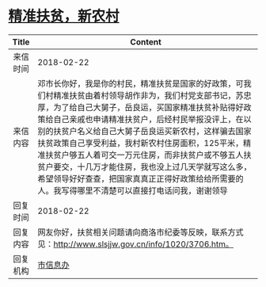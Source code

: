 # <a href="http://www.shangluo.gov.cn/zmhd/ldxxxx.jsp?urltype=leadermail.LeaderMailContentUrl&wbtreeid=1112&leadermailid=4556">精准扶贫，新农村</a>
|Title|Content|
|:---:|---|
|来信时间|2018-02-22|
|来信内容|邓市长你好，我是你的村民，精准扶贫是国家的好政策，可我们村精准扶贫由着村领导胡作非为，我们村党支部书记，苏忠厚，为了给自己大舅子，岳良运，买国家精准扶贫补贴得好政策给自己亲戚也申请精准扶贫户，后经村民举报没评上，在以别的扶贫户名义给自己大舅子岳良运买新农村，这样骗去国家扶贫政策自己享受利益，我村新农村住房面积，125平米，精准扶贫户够五人着可交一万元住房，而非扶贫户或不够五人扶贫户要交，十几万才能住房，我也没上过几天学就写这么多，希望领导好好查查，把国家真真正正得好政策给给所需要的人。我写得哪里不清楚可以直接打电话问我，谢谢领导|
|回复时间|2018-02-22|
|回复内容|网友你好，扶贫相关问题请向商洛市纪委等反映，联系方式见：http://www.slsjjw.gov.cn/info/1020/3706.htm。|
|回复机构|<a href="../../categories/agencies/市信息办.md">市信息办</a>|
